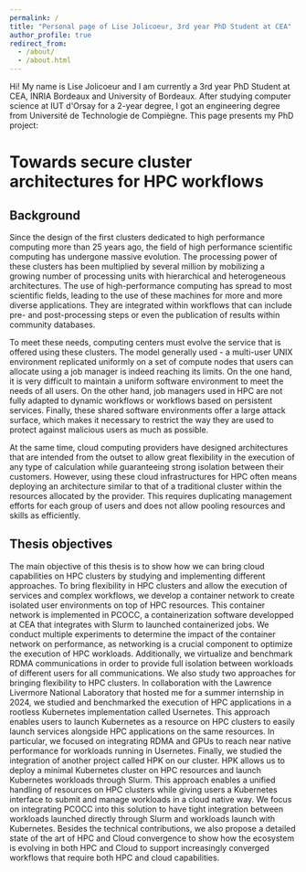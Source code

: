 ```yaml
---
permalink: /
title: "Personal page of Lise Jolicoeur, 3rd year PhD Student at CEA"
author_profile: true
redirect_from: 
  - /about/
  - /about.html
---
```


Hi! My name is Lise Jolicoeur and I am currently a 3rd year PhD Student at CEA, INRIA Bordeaux and University of Bordeaux.
After studying computer science at IUT d'Orsay for a 2-year degree, I got an engineering degree from Université de Technologie de Compiègne.
This page presents my PhD project:

Towards secure cluster architectures for HPC workflows
======

Background
------
Since the design of the first clusters dedicated to high performance computing more than 25 years ago, the field of high performance scientific computing has undergone massive evolution. The processing power of these clusters has been multiplied by several million by mobilizing a growing number of processing units with hierarchical and heterogeneous architectures. The use of high-performance computing has spread to most scientific fields, leading to the use of these machines for more and more diverse applications. They are integrated within workflows that can include pre- and post-processing steps or even the publication of results within community databases.

To meet these needs, computing centers must evolve the service that is offered using these clusters. The model generally used - a multi-user UNIX environment replicated uniformly on a set of compute nodes that users can allocate using a job manager is indeed reaching its limits. On the one hand, it is very difficult to maintain a uniform software environment to meet the needs of all users. On the other hand, job managers used in HPC are not fully adapted to dynamic workflows or workflows based on persistent services. Finally, these shared software environments offer a large attack surface, which makes it necessary to restrict the way they are used to protect against malicious users as much as possible.

At the same time, cloud computing providers have designed architectures that are intended from the outset to allow great flexibility in the execution of any type of calculation while guaranteeing strong isolation between their customers. However, using these cloud infrastructures for HPC often means deploying an architecture similar to that of a traditional cluster within the resources allocated by the provider. This requires duplicating management efforts for each group of users and does not allow pooling resources and skills as efficiently.


Thesis objectives
------
The main objective of this thesis is to show how we can bring cloud capabilities on HPC clusters by studying and implementing different approaches. To bring flexibility in HPC clusters and allow the execution of services and complex workflows, we develop a container network to create isolated user environments on top of HPC resources. This container network is implemented in PCOCC, a containerization software developped at CEA that integrates with Slurm to launched containerized jobs. We conduct multiple experiments to determine the impact of the container network on performance, as networking is a crucial component to optimize
the execution of HPC workloads. Additionally, we virtualize and benchmark RDMA communications in order to provide full isolation between workloads of different users
for all communications.
We also study two approaches for bringing flexibility to HPC clusters. In collaboration with the Lawrence Livermore National Laboratory that hosted me for a summer internship in 2024, we studied and benchmarked the execution of HPC applications in a rootless Kubernetes implementation called Usernetes. This approach enables
users to launch Kubernetes as a resource on HPC clusters to easily launch services alongside HPC applications on the same resources. In particular, we focused on
integrating RDMA and GPUs to reach near native performance for workloads running in Usernetes.
Finally, we studied the integration of another project called HPK on our cluster. HPK allows us to deploy a minimal Kubernetes cluster on HPC resources and 
launch Kubernetes workloads through Slurm. This approach enables a unified handling of resources on HPC clusters while giving users a Kubernetes interface to submit and manage workloads in a cloud native way. We focus on integrating PCOCC into this solution to have tight integration between workloads launched directly through Slurm and workloads launch with Kubernetes. 
Besides the technical contributions, we also propose a detailed state of the art of HPC and Cloud convergence to show how the ecosystem is evolving in both HPC and Cloud to support increasingly converged workflows that require both HPC and cloud capabilities.


